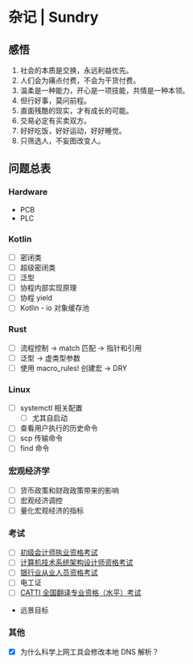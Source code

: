 # 杂记 | Sundry

## 感悟

1. 社会的本质是交换，永远利益优先。
2. 人们会为痛点付费，不会为干货付费。
3. 温柔是一种能力，开心是一项技能，共情是一种本领。
4. 但行好事，莫问前程。
5. 直面残酷的现实，才有成长的可能。
7. 交易必定有买卖双方。
8. 好好吃饭，好好运动，好好睡觉。
8. 只筛选人，不妄图改变人。



## 问题总表

### Hardware

- PCB
- PLC

### Kotlin

- [ ] 密闭类
- [ ] 超级密闭类
- [ ] 泛型
- [ ] 协程内部实现原理
- [ ] 协程 yield
- [ ] Kotlin - io 对象缓存池

### Rust

- [ ] 流程控制 -> match 匹配 -> 指针和引用
- [ ] 泛型 -> 虚类型参数
- [ ] 使用 macro_rules! 创建宏 -> DRY

### Linux

- [ ] systemctl 相关配置
  - [ ] 尤其自启动
- [ ] 查看用户执行的历史命令
- [ ] scp 传输命令
- [ ] find 命令

### 宏观经济学

- [ ] 货币政策和财政政策带来的影响
- [ ] 宏观经济调控
- [ ] 量化宏观经济的指标

### 考试

- [ ] [初级会计师执业资格考试](http://www.canet.com.cn/zt/cjbm/)
- [ ] [计算机技术系统架构设计师资格考试](https://www.ruankao.org.cn/platform/details?code=03_03)
- [ ] [银行业从业人员资格考试](http://cj.ccbp.org.cn/site)
- [ ] 电工证
- [ ] [CATTI 全国翻译专业资格（水平）考试](https://www.catticenter.com/cattiksjj)
- 远景目标

### 其他

- [x] 为什么科学上网工具会修改本地 DNS 解析？